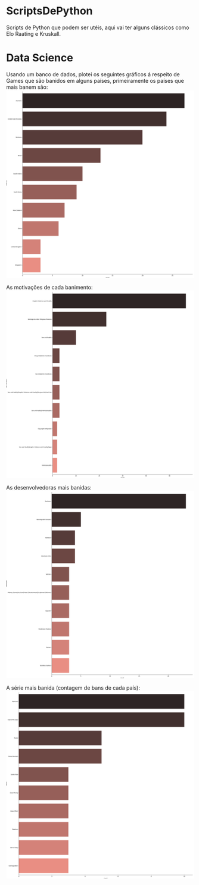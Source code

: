 # ScriptsDePython
Scripts de Python que podem ser utéis, aqui vai ter alguns clássicos como Elo Raating e Kruskall. 


# Data Science
Usando um banco de dados, plotei os seguintes gráficos á respeito de Games que são banidos em alguns países, primeiramente os países que mais banem são:
![ban por país](https://raw.githubusercontent.com/rtomazini42/ScriptsDePython/main/data_science/Country.png)

As motivações de cada banimento:
![O que mais bane](https://raw.githubusercontent.com/rtomazini42/ScriptsDePython/main/data_science/Ban%20Category.png)

As desenvolvedoras mais banidas:
![Desenvolvedoras](https://raw.githubusercontent.com/rtomazini42/ScriptsDePython/main/data_science/Developer.png)

A série mais banida (contagem de bans de cada país):
![ban por país](https://raw.githubusercontent.com/rtomazini42/ScriptsDePython/main/data_science/Series.png)
